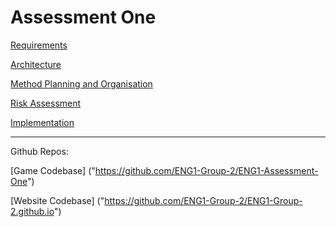 # Assessment One

[Requirements]("https://docs.google.com/document/d/1Flo70rLg4lD457XnsCxPJr7_iKqYlT7hWfFOOw9hHUs/edit?usp=share_link")

[Architecture]("https://docs.google.com/document/d/1KDSY7KTidkbb2K20VDbDv29SH4-lTw8Vp5jPuhmKaOc/edit?usp=share_link")

[Method Planning and Organisation]("https://docs.google.com/document/d/1TKuMFTWQvWSBWSnbiIByHImg4PPSAy-jOP8f0i5f3Zs/edit?usp=share_link")

[Risk Assessment]("https://docs.google.com/document/d/1jG4GIL9Hd6opNE-mahTNPWx4D3ONPWDCNSvA6ywfr54/edit?usp=share_link")

[Implementation]("https://docs.google.com/document/d/14PWIg4TcCRDbwLgEg8SZ-bU0MrJH1JKJJ_7bYBBA1F8/edit?usp=share_link")

----

Github Repos:

[Game Codebase] ("https://github.com/ENG1-Group-2/ENG1-Assessment-One")

[Website Codebase] ("https://github.com/ENG1-Group-2/ENG1-Group-2.github.io")